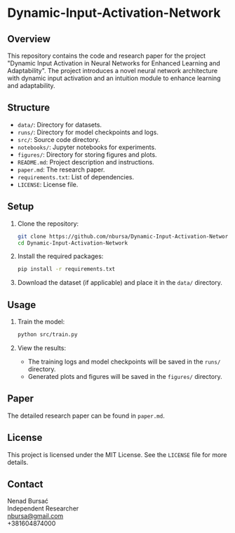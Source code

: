 # Dynamic-Input-Activation-Network

## Overview

This repository contains the code and research paper for the project "Dynamic Input Activation in Neural Networks for Enhanced Learning and Adaptability". The project introduces a novel neural network architecture with dynamic input activation and an intuition module to enhance learning and adaptability.

## Structure

- `data/`: Directory for datasets.
- `runs/`: Directory for model checkpoints and logs.
- `src/`: Source code directory.
- `notebooks/`: Jupyter notebooks for experiments.
- `figures/`: Directory for storing figures and plots.
- `README.md`: Project description and instructions.
- `paper.md`: The research paper.
- `requirements.txt`: List of dependencies.
- `LICENSE`: License file.

## Setup

1. Clone the repository:

   ```bash
   git clone https://github.com/nbursa/Dynamic-Input-Activation-Network.git
   cd Dynamic-Input-Activation-Network
   ```

2. Install the required packages:

   ```bash
   pip install -r requirements.txt
   ```

3. Download the dataset (if applicable) and place it in the `data/` directory.

## Usage

1. Train the model:

   ```bash
   python src/train.py
   ```

2. View the results:
   - The training logs and model checkpoints will be saved in the `runs/` directory.
   - Generated plots and figures will be saved in the `figures/` directory.

## Paper

The detailed research paper can be found in `paper.md`.

## License

This project is licensed under the MIT License. See the `LICENSE` file for more details.

## Contact

Nenad Bursać  
Independent Researcher  
nbursa@gmail.com  
+381604874000
